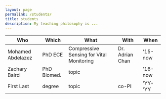 ```yaml
---
layout: page
permalink: /students/
title: students
description: My teaching philosophy is ... 
---
```



| Who         | Which               | What                                       | With            | When    |
|-------------|---------------------|--------------------------------------------|-----------------|---------|
| Mohamed Abdelazez   | PhD ECE     | Compressive Sensing for Vital Monitoring   | Dr. Adrian Chan | '15-now |
| Zachary Baird       | PhD Biomed. | topic                                      |                 | '16-now |
| First Last          | degree      | topic                                      | co-PI           | 'YY-'YY |
